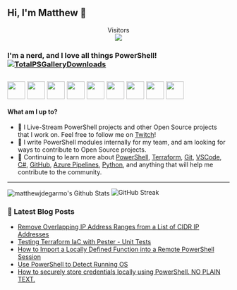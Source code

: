 ## Hi, I'm Matthew 👋 
<p align="center"> 
  Visitors<br>
  <img src="https://profile-counter.glitch.me/matthewjdegarmo/count.svg" />
</p>

### I'm a nerd, and I love all things PowerShell! [![TotalPSGalleryDownloads](https://img.shields.io/badge/Total%20PSGallery%20Downloads-~994-green)](https://www.powershellgallery.com/profiles/matthewjdegarmo)
[<img align="center" height="40" src="https://img.icons8.com/color/144/000000/linkedin.png"/>](https://www.linkedin.com/in/matthewjdegarmo/)
[<img align="center" height="40" src="https://img.icons8.com/fluent/144/000000/twitter.png"/>](https://twitter.com/matthewjdegarmo)
[<img align="center" height="40" src="https://img.icons8.com/color/144/000000/twitch.png"/>](https://www.twitch.tv/matthewjdegarmo/about/)
[<img align="center" height="40" src="https://img.icons8.com/fluent/144/000000/instagram-new.png"/>](https://www.instagram.com/matthewjdegarmo/)
[<img align="center" height="40" src="https://img.icons8.com/fluent/144/000000/facebook-new.png"/>](https://www.facebook.com/matthewjdegarmo)
[<img align="center" height="40" src="https://img.icons8.com/cotton/100/000000/hot-coffee--v1.png"/>](https://buymeacoff.ee/matthewjdegarmo)
[<img align="center" height="40" src="https://img.icons8.com/nolan/64/domain.png"/>](https://matthewjdegarmo.com)
[<img align="center" height="40" src="https://img.icons8.com/doodle/48/000000/reddit--v1.png"/>](https://www.reddit.com/user/matthewjdegarmo)
[<img align="center" height="40" src="https://img.icons8.com/dusk/64/000000/rss.png"/>](https://matthewjdegarmo.com/feed.xml)
---

#### What am I up to?
- 🎥 I Live-Stream PowerShell projects and other Open Source projects that I work on. Feel free to follow me on [Twitch](https://www.twitch.tv/matthewjdegarmo/about/)!
- 🔭 I write PowerShell modules internally for my team, and am looking for ways to contribute to Open Source projects.
- 🌱 Continuing to learn more about [PowerShell](https://github.com/powershell/powershell), [Terraform](https://www.terraform.io/), [Git](https://git-scm.com/), [VSCode](https://github.com/microsoft/vscode), [C#](https://docs.microsoft.com/en-us/dotnet/csharp/), [GitHub](https://github.com), [Azure Pipelines](https://docs.microsoft.com/en-us/azure/devops/pipelines), [Python](https://www.python.org/), and anything that will help me contribute to the community.
---

<img align="center" alt="matthewjdegarmo's Github Stats" src="https://github-readme-stats.vercel.app/api?username=matthewjdegarmo&show_icons=true&count_private=true&theme=dark&include_all_commits=true&line_height=21&cache_seconds=1800"/>
<img src="https://github-readme-streak-stats.herokuapp.com/?user=matthewjdegarmo&theme=dark" alt="GitHub Streak" data-canonical-src="https://github-readme-streak-stats.herokuapp.com/?user=matthewjdegarmo&theme=dark" style="max-width:100%;">


 
 
 ### 👀 Latest Blog Posts
 <!-- BLOG-POST-LIST:START -->
- [Remove Overlapping IP Address Ranges from a List of CIDR IP Addresses](https://matthewjdegarmo.com/powershell/2021/06/14/remove-overlapping-ip-ranges-from-list-of-cidr-addresses.html)
- [Testing Terraform IaC with Pester - Unit Tests](https://matthewjdegarmo.com/powershell/2021/05/31/testing-teraform-iac-with-pester-unit-tests.html)
- [How to Import a Locally Defined Function into a Remote PowerShell Session](https://matthewjdegarmo.com/powershell/2021/03/31/how-to-import-a-locally-defined-function-into-a-remote-powershell-session.html)
- [Use PowerShell to Detect Running OS](https://matthewjdegarmo.com/powershell/2021/03/30/use-powershell-to-detect-running-os.html)
- [How to securely store credentials locally using PowerShell. NO PLAIN TEXT.](https://matthewjdegarmo.com/powershell/2020/11/20/how-to-securely-store-credentials-locally-using-powershell-no-plain-text.html)
<!-- BLOG-POST-LIST:END -->
